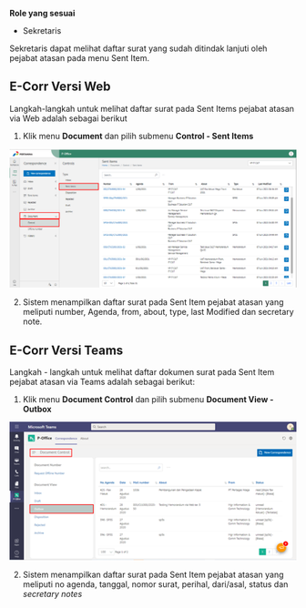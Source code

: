 **Role yang sesuai**

- Sekretaris

Sekretaris dapat melihat daftar surat yang sudah ditindak lanjuti oleh pejabat atasan pada menu Sent Item.

## **E-Corr Versi Web**

Langkah-langkah untuk melihat daftar surat pada Sent Items pejabat atasan via Web adalah sebagai berikut

1. Klik menu **Document** dan pilih submenu **Control - Sent Items**

![gambar](DocumentControl/DC_Web/02MM03.png)

2. Sistem menampilkan daftar surat pada Sent Item pejabat atasan yang meliputi number, Agenda, from, about, type, last Modified dan secretary note.


## **E-Corr Versi Teams**

Langkah - langkah untuk melihat daftar dokumen surat pada Sent Item pejabat atasan via Teams adalah sebagai berikut:

1. Klik menu **Document Control** dan pilih submenu **Document View - Outbox**

![gambar](DocumentControl/DC_Teams/DC03.png)

2. Sistem menampilkan daftar surat pada Sent Item pejabat atasan yang meliputi no agenda, tanggal, nomor surat, perihal, dari/asal, status dan _secretary notes_